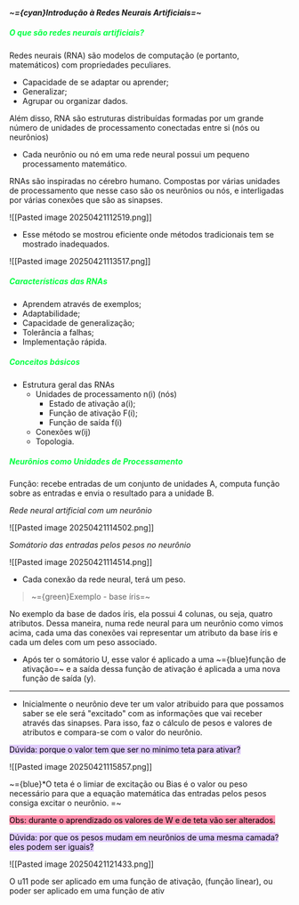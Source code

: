 
####                                         *~={cyan}Introdução à Redes Neurais Artificiais=~*

##### <span style="color:rgb(0, 255, 64)">O que são redes neurais artificiais?</span>

Redes neurais (RNA) são modelos de computação (e portanto, matemáticos) com propriedades peculiares.

-  Capacidade de se adaptar ou aprender;
-  Generalizar;
-  Agrupar ou organizar dados.

Além disso, RNA são estruturas distribuídas formadas por um grande número de unidades de processamento conectadas entre si (nós ou neurônios)

-  Cada neurônio ou nó em uma rede neural possui um pequeno processamento matemático.

RNAs são inspiradas no cérebro humano. Compostas por várias unidades de processamento que nesse caso são os neurônios ou nós, e interligadas por várias conexões que são as sinapses.

![[Pasted image 20250421112519.png]]

-  Esse método se mostrou eficiente onde métodos tradicionais tem se mostrado inadequados.

![[Pasted image 20250421113517.png]]

##### <span style="color:rgb(0, 255, 64)">Características das RNAs</span>

-  Aprendem através de exemplos;
-  Adaptabilidade;
-  Capacidade de generalização;
-  Tolerância a falhas;
-  Implementação rápida.

##### <span style="color:rgb(0, 255, 64)">Conceitos básicos</span>

-  Estrutura geral das RNAs
	-  Unidades de processamento n(i) (nós)
		-  Estado de ativação a(i);
		-  Função de ativação F(i);
		-  Função de saída f(i)
	-  Conexões w(ij)
	-  Topologia.

##### <span style="color:rgb(0, 255, 64)">Neurônios como Unidades de Processamento</span>

Função: recebe entradas de um conjunto de unidades A, computa função sobre as entradas e envia o resultado para a unidade B.

*Rede neural artificial com um neurônio*

![[Pasted image 20250421114502.png]]

*Somátorio das entradas pelos pesos no neurônio*

![[Pasted image 20250421114514.png]]

-  Cada conexão da rede neural, terá um peso.

> ~={green}Exemplo - base íris=~

No exemplo da base de dados íris, ela possui 4 colunas, ou seja, quatro atributos. Dessa maneira, numa rede neural para um neurônio como vimos acima, cada uma das conexões vai representar um atributo da base íris e cada um deles com um peso associado.

-  Após ter o somátorio U, esse valor é aplicado a uma ~={blue}função de ativação=~ e a saída dessa função de ativação é aplicada a uma nova função de saída (y).


---

-  Inicialmente o neurônio deve ter um valor atribuido para que possamos saber se ele será "excitado" com as informações que vai receber através das sinapses. Para isso, faz o cálculo de pesos e valores de atributos e compara-se com o valor do neurônio.

<mark style="background: #D2B3FFA6;">Dúvida: porque o valor tem que ser no minimo teta para ativar?</mark>

![[Pasted image 20250421115857.png]]

~={blue}*O teta é o limiar de excitação ou Bias é o valor ou peso necessário para que a equação matemática das entradas pelos pesos consiga excitar o neurônio. =~

<mark style="background: #FF5582A6;">Obs: durante o aprendizado os valores de W e de teta vão ser alterados. 
</mark>

<mark style="background: #D2B3FFA6;">Dúvida: por que os pesos mudam em neurônios de uma mesma camada? eles podem ser iguais?</mark>

![[Pasted image 20250421121433.png]]

O u11 pode ser aplicado em uma função de ativação, (função linear), ou poder ser aplicado em uma função de ativ





























































